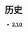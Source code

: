 # 历史
- [**2.1.0**](https://github.com/AlexMofer/ProjectX/tree/master/indicatortabstrip/history/2.1.0)